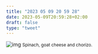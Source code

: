 ```yaml
---
title: "2023 05 09 20 59 28"
date: 2023-05-09T20:59:28+02:00
draft: false
type: "tweet"
---
```


![img](/img/2023-05-09-20-59-05.png)
<small>Spinach, goat cheese and chorizo.<small>
